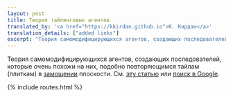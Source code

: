 ```yaml
---
layout: post
title: Теория тайлинговых агентов
translated_by: '<a href="https://kkirdan.github.io">К. Кирдан</a>'
translation_details: ["added links"]
excerpt: "Теория самомодифицирующихся агентов, создающих последователей, которые очень похожи на них, подобно повторяющимся тайлам (плиткам) в замощении плоскости."
---
```

Теория самомодифицирующихся агентов, создающих последователей, которые очень похожи на них, подобно повторяющимся тайлам (плиткам) в [замощении](https://ru.wikipedia.org/wiki/%D0%97%D0%B0%D0%BC%D0%BE%D1%89%D0%B5%D0%BD%D0%B8%D0%B5_(%D0%B3%D0%B5%D0%BE%D0%BC%D0%B5%D1%82%D1%80%D0%B8%D1%8F)) плоскости. См. [эту статью](http://intelligence.org/files/TilingAgentsDraft.pdf) или [поиск в Google](https://www.google.com/search?q=tiling+agents).

{% include routes.html %}
